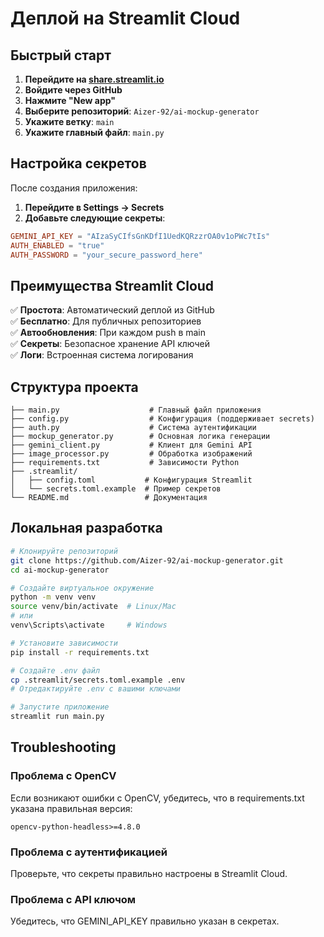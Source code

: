 # Деплой на Streamlit Cloud

## Быстрый старт

1. **Перейдите на [share.streamlit.io](https://share.streamlit.io)**
2. **Войдите через GitHub**
3. **Нажмите "New app"**
4. **Выберите репозиторий**: `Aizer-92/ai-mockup-generator`
5. **Укажите ветку**: `main`
6. **Укажите главный файл**: `main.py`

## Настройка секретов

После создания приложения:

1. **Перейдите в Settings → Secrets**
2. **Добавьте следующие секреты**:

```toml
GEMINI_API_KEY = "AIzaSyCIfsGnKDfI1UedKQRzzrOA0v1oPWc7tIs"
AUTH_ENABLED = "true"
AUTH_PASSWORD = "your_secure_password_here"
```

## Преимущества Streamlit Cloud

✅ **Простота**: Автоматический деплой из GitHub  
✅ **Бесплатно**: Для публичных репозиториев  
✅ **Автообновления**: При каждом push в main  
✅ **Секреты**: Безопасное хранение API ключей  
✅ **Логи**: Встроенная система логирования  

## Структура проекта

```
├── main.py                    # Главный файл приложения
├── config.py                  # Конфигурация (поддерживает secrets)
├── auth.py                    # Система аутентификации
├── mockup_generator.py        # Основная логика генерации
├── gemini_client.py           # Клиент для Gemini API
├── image_processor.py         # Обработка изображений
├── requirements.txt           # Зависимости Python
├── .streamlit/
│   ├── config.toml           # Конфигурация Streamlit
│   └── secrets.toml.example  # Пример секретов
└── README.md                 # Документация
```

## Локальная разработка

```bash
# Клонируйте репозиторий
git clone https://github.com/Aizer-92/ai-mockup-generator.git
cd ai-mockup-generator

# Создайте виртуальное окружение
python -m venv venv
source venv/bin/activate  # Linux/Mac
# или
venv\Scripts\activate     # Windows

# Установите зависимости
pip install -r requirements.txt

# Создайте .env файл
cp .streamlit/secrets.toml.example .env
# Отредактируйте .env с вашими ключами

# Запустите приложение
streamlit run main.py
```

## Troubleshooting

### Проблема с OpenCV
Если возникают ошибки с OpenCV, убедитесь, что в requirements.txt указана правильная версия:
```
opencv-python-headless>=4.8.0
```

### Проблема с аутентификацией
Проверьте, что секреты правильно настроены в Streamlit Cloud.

### Проблема с API ключом
Убедитесь, что GEMINI_API_KEY правильно указан в секретах.
